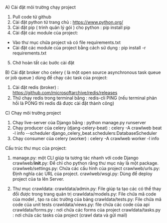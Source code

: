 A) Cài đặt môi trường chạy project
1. Pull code từ github
2. Cài đặt python từ trang chủ : https://www.python.org/
3. Cài đặt pip ( trình quản lý gói ) cho python : pip install pip
4. Cài đặt các module của project:
- Vào thư mục chứa project và có file requirements.txt
- Cài đặt các module của project bằng cách sử dụng : pip install -r requirements.txt
5. Chờ hoàn tất các bước cài đặt

B) Cài đặt broker cho celery ( là một open source asynchronous task queue or job queue ) dùng để chạy các task của project:
1. Cài đặt redis (broker) : https://github.com/microsoftarchive/redis/releases
2. Thử chạy redis trong terminal bằng : redis-cli PING (nếu terminal phản hồi là PONG thì redis đã được cài đặt thành công)

C) Chạy môi trường project
1. Chạy live-server của Django bằng : python manage.py runserver
2. Chạy producer của celery (djang-celery-beat) : celery -A crawlweb beat -l info --scheduler django_celery_beat.schedulers:DatabaseScheduler
3. Chạy consumer của celery (worker) : celery -A crawlweb worker -l info


Cấu trúc thư mục của project:

1. manage.py: một CLI giúp ta tương tác nhanh với code Django
  crawlweb/__init__.py: Để chỉ cho python rằng thư mục này là một package.
  crawlweb/settings.py: Chứa các cấu hình của project
  crawlweb/urls.py: Định nghĩa các URL của project.
  crawlweb/wsgi.py: Dùng để deploy project của ta lên Server.

2. Thư mục crawldata:
  crawldata/admin.py: File giúp ta tạo các có thể thay đổi được trong trang quản trị
  crawldata/models.py: File chứa mã code của model , tạo ra các trường của bảng
  crawldata/tests.py: File chứa mã code của unit tests
  crawldata/views.py: file chứa các code của api
  crawldata/forms.py : nơi chứa các forms của project
  crawldata/tasks.py : nơi chứa các tasks của project (crawl data và gửi mail)
